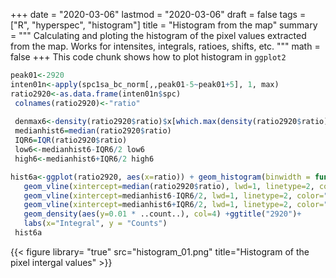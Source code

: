 +++
date = "2020-03-06"
lastmod = "2020-03-06"
draft = false
tags = ["R", "hyperspec", "histogram"]
title = "Histogram from the map"
summary = """
Calculating and ploting the histogram of the pixel values extracted from the map. Works for intensites, integrals, ratioes, shifts, etc.
"""
math = false
+++
This code chunk shows how to plot histogram in `ggplot2` 


```r
peak01<-2920
inten01n<-apply(spc1sa_bc_norm[,,peak01-5~peak01+5], 1, max)
ratio2920<-as.data.frame(inten01n$spc)
 colnames(ratio2920)<-"ratio"
 
 denmax6<-density(ratio2920$ratio)$x[which.max(density(ratio2920$ratio)$y)]
 medianhist6=median(ratio2920$ratio) 
 IQR6=IQR(ratio2920$ratio) 
 low6<-medianhist6-IQR6/2 low6
 high6<-medianhist6+IQR6/2 high6

hist6a<-ggplot(ratio2920, aes(x=ratio)) + geom_histogram(binwidth = function(x) 2 * IQR(x) / (length(x)^(1/3))) +
   geom_vline(xintercept=median(ratio2920$ratio), lwd=1, linetype=2, color="red")+
   geom_vline(xintercept=medianhist6-IQR6/2, lwd=1, linetype=2, color="grey")+
   geom_vline(xintercept=medianhist6+IQR6/2, lwd=1, linetype=2, color="grey")+
   geom_density(aes(y=0.01 * ..count..), col=4) +ggtitle("2920")+
   labs(x="Integral", y = "Counts")
 hist6a

```


{{< figure library= "true" src="histogram_01.png" title="Histogram of the pixel intergal values" >}}
